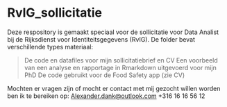 # RvIG_sollicitatie

Deze respository is gemaakt speciaal voor de sollicitatie voor Data Analist bij de Rijksdienst voor Identiteitsgegevens (RvIG).
De folder bevat verschillende types materiaal: 
> De code en datafiles voor mijn sollicitatiebrief en CV 
> Een voorbeeld van een analyse en rapportage in Rmarkdown uitgevoerd voor mijn PhD
> De code gebruikt voor de Food Safety app (zie CV)

Mochten er vragen zijn of mocht er contact met mij gezocht willen worden ben ik te bereiken op:
Alexander.dank@outlook.com 
+316 16 16 56 12
